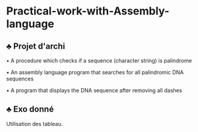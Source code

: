 # Practical-work-with-Assembly-language

## &clubs; Projet d'archi

&bull; A procedure which checks if a sequence (character string) is palindrome    

&bull; An assembly language program that searches for all palindromic DNA sequences    

&bull; A program that displays the DNA sequence after removing all dashes

## &clubs; Exo donné

Utilisation des tableau.
